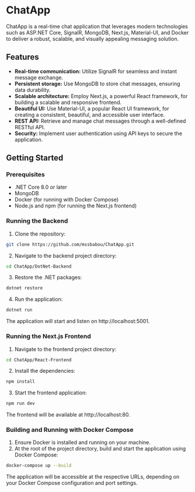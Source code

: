 # ChatApp

ChatApp is a real-time chat application that leverages modern technologies such as ASP.NET Core, SignalR, MongoDB, Next.js, Material-UI, and Docker to deliver a robust, scalable, and visually appealing messaging solution.

## Features

- **Real-time communication:** Utilize SignalR for seamless and instant message exchange.
- **Persistent storage:** Use MongoDB to store chat messages, ensuring data durability.
- **Scalable architecture:** Employ Next.js, a powerful React framework, for building a scalable and responsive frontend.
- **Beautiful UI:** Use Material-UI, a popular React UI framework, for creating a consistent, beautiful, and accessible user interface.
- **REST API:** Retrieve and manage chat messages through a well-defined RESTful API.
- **Security:** Implement user authentication using API keys to secure the application.

## Getting Started

### Prerequisites

- .NET Core 8.0 or later
- MongoDB
- Docker (for running with Docker Compose)
- Node.js and npm (for running the Next.js frontend)

### Running the Backend

1. Clone the repository:
```sh
git clone https://github.com/mssbabou/ChatApp.git
```
2. Navigate to the backend project directory:
```sh
cd ChatApp/DotNet-Backend
```
3. Restore the .NET packages:
```sh
dotnet restore
```
4. Run the application:
```sh
dotnet run
```

The application will start and listen on http://localhost:5001.

### Running the Next.js Frontend

1. Navigate to the frontend project directory:
```sh
cd ChatApp/React-Frontend
```
2. Install the dependencies:
```sh
npm install
```
3. Start the frontend application:
```sh
npm run dev
```

The frontend will be available at http://localhost:80.

### Building and Running with Docker Compose
1. Ensure Docker is installed and running on your machine.
2. At the root of the project directory, build and start the application using Docker Compose:
```sh
docker-compose up --build
```

The application will be accessible at the respective URLs, depending on your Docker Compose configuration and port settings.
